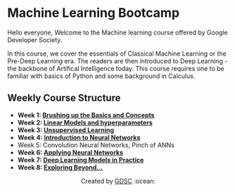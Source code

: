 # Machine Learning Bootcamp

Hello everyone, Welcome to the Machine learning course offered by Google Developer Society.

In this course, we cover the essentials of Classical Machine Learning or the Pre-Deep Learning era. The readers are then introduced to Deep Learning - the backbone of Artifical Intelligence today. This course requires one to be familiar with basics of Python and some background in Calculus.

## Weekly Course Structure
* **Week 1: [Brushing up the Basics and Concepts](https://github.com/wncc/learners-space/tree/master/Machine%20Learning/Week%201)**
* **Week 2: [Linear Models and hyperparameters](https://github.com/wncc/learners-space/tree/master/Machine%20Learning/Week%202)**
 * **Week 3: [ Unsupervised Learning](https://github.com/wncc/learners-space/tree/master/Machine%20Learning/Week%202)**
 * **Week 4: [Introduction to Neural Networks](https://github.com/wncc/learners-space/tree/master/Machine%20Learning/Week%204)**
  * Week 5: Convolution Neural Networks, Pinch of ANNs 
 * **Week 6: [Applying Neural Networks](https://github.com/wncc/learners-space/tree/master/Machine%20Learning/Week%205)**
 * **Week 7: [Deep Learning Models in Practice](https://github.com/wncc/learners-space/tree/master/Machine%20Learning/Week%206)**
 * **Week 8: [Exploring Beyond...](./End%20Term%20Assignment/README.md)**
 

<p align="center">Created by <a href="https://gdsc-bitshyd.vercel.app/">GDSC</a> :ocean: </p>
